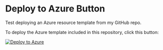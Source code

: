 # Deploy to Azure Button

Test deploying an Azure resource template from my GitHub repo.

To deploy the Azure template included in this repository, click this button:

[![Deploy to Azure](https://aka.ms/deploytoazurebutton)](https://portal.azure.com/#create/Microsoft.Template/uri/https%3A%2F%2Fraw.githubusercontent.com%2Fseantuck12%2Faz_deploy%2Fmain%2Fseanstorage-template.json)
